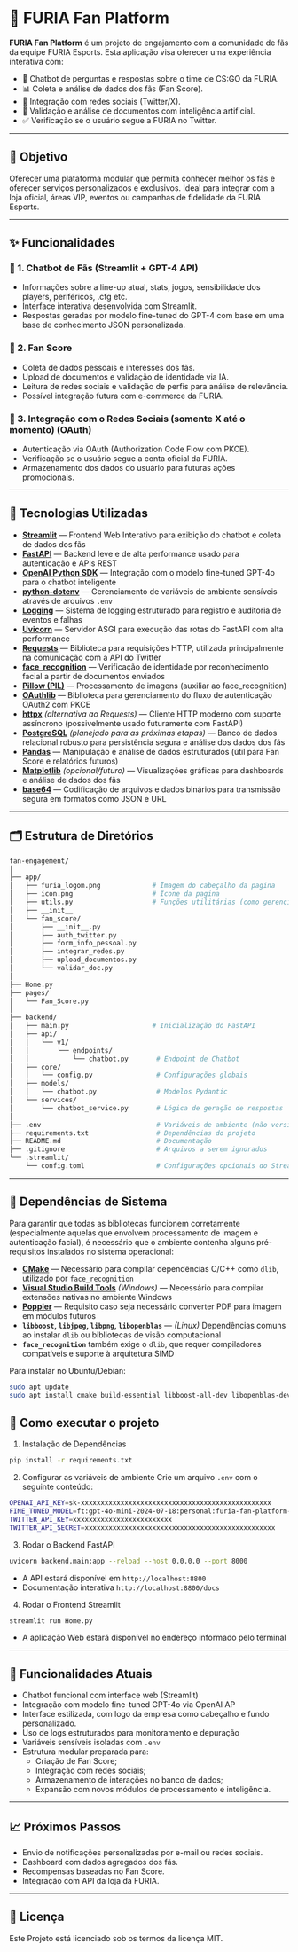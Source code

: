 # 🐺 FURIA Fan Platform

**FURIA Fan Platform** é um projeto de engajamento com a comunidade de fãs da equipe FURIA Esports. Esta aplicação visa oferecer uma experiência interativa com:

- 🤖 Chatbot de perguntas e respostas sobre o time de CS:GO da FURIA.
- 📊 Coleta e análise de dados dos fãs (Fan Score).
- 🔗 Integração com redes sociais (Twitter/X).
- 🧠 Validação e análise de documentos com inteligência artificial.
- ✅ Verificação se o usuário segue a FURIA no Twitter.

---

## 📌 Objetivo

Oferecer uma plataforma modular que permita conhecer melhor os fãs e oferecer serviços personalizados e exclusivos. Ideal para integrar com a loja oficial, áreas VIP, eventos ou campanhas de fidelidade da FURIA Esports.

---

## ✨ Funcionalidades

### 🔹 1. Chatbot de Fãs (Streamlit + GPT-4 API)
- Informações sobre a line-up atual, stats, jogos, sensibilidade dos players, periféricos, .cfg etc.
- Interface interativa desenvolvida com Streamlit.
- Respostas geradas por modelo fine-tuned do GPT-4 com base em uma base de conhecimento JSON personalizada.

### 🔹 2. Fan Score
- Coleta de dados pessoais e interesses dos fãs.
- Upload de documentos e validação de identidade via IA.
- Leitura de redes sociais e validação de perfis para análise de relevância.
- Possível integração futura com e-commerce da FURIA.

### 🔹 3. Integração com o Redes Sociais (somente X até o momento) (OAuth)
- Autenticação via OAuth (Authorization Code Flow com PKCE).
- Verificação se o usuário segue a conta oficial da FURIA.
- Armazenamento dos dados do usuário para futuras ações promocionais.

---

## 🧰 Tecnologias Utilizadas

- **[Streamlit](https://streamlit.io/)** — Frontend Web Interativo para exibição do chatbot e coleta de dados dos fãs  
- **[FastAPI](https://fastapi.tiangolo.com/)** — Backend leve e de alta performance usado para autenticação e APIs REST  
- **[OpenAI Python SDK](https://pypi.org/project/openai/)** — Integração com o modelo fine-tuned GPT-4o para o chatbot inteligente  
- **[python-dotenv](https://pypi.org/project/python-dotenv/)** — Gerenciamento de variáveis de ambiente sensíveis através de arquivos `.env`  
- **[Logging](https://docs.python.org/3/library/logging.html)** — Sistema de logging estruturado para registro e auditoria de eventos e falhas  
- **[Uvicorn](https://www.uvicorn.org/)** — Servidor ASGI para execução das rotas do FastAPI com alta performance  
- **[Requests](https://docs.python-requests.org/en/latest/)** — Biblioteca para requisições HTTP, utilizada principalmente na comunicação com a API do Twitter  
- **[face_recognition](https://github.com/ageitgey/face_recognition)** — Verificação de identidade por reconhecimento facial a partir de documentos enviados  
- **[Pillow (PIL)](https://pypi.org/project/Pillow/)** — Processamento de imagens (auxiliar ao face_recognition)  
- **[OAuthlib](https://oauthlib.readthedocs.io/)** — Biblioteca para gerenciamento do fluxo de autenticação OAuth2 com PKCE  
- **[httpx](https://www.python-httpx.org/)** *(alternativa ao Requests)* — Cliente HTTP moderno com suporte assíncrono (possivelmente usado futuramente com FastAPI)  
- **[PostgreSQL](https://www.postgresql.org/)** *(planejado para as próximas etapas)* — Banco de dados relacional robusto para persistência segura e análise dos dados dos fãs  
- **[Pandas](https://pandas.pydata.org/)** — Manipulação e análise de dados estruturados (útil para Fan Score e relatórios futuros)  
- **[Matplotlib](https://matplotlib.org/)** *(opcional/futuro)* — Visualizações gráficas para dashboards e análise de dados dos fãs  
- **[base64](https://docs.python.org/3/library/base64.html)** — Codificação de arquivos e dados binários para transmissão segura em formatos como JSON e URL  

---

## 🗂️ Estrutura de Diretórios

```bash
fan-engagement/
│
├── app/
│   ├── furia_logom.png             # Imagem do cabeçalho da pagina
│   ├── icon.png                    # Icone da pagina
│   ├── utils.py                    # Funções utilitárias (como gerenciar interações)
│   ├── __init__
│   └── fan_score/
│       ├── __init__.py
│       ├── auth_twitter.py
│       ├── form_info_pessoal.py
│       ├── integrar_redes.py
│       ├── upload_documentos.py
│       └── validar_doc.py
│       
├── Home.py 
├── pages/
│   └── Fan_Score.py
│
├── backend/
│   ├── main.py                     # Inicialização do FastAPI
│   ├── api/
│   │   └── v1/
│   │       └── endpoints/
│   │           └── chatbot.py       # Endpoint de Chatbot
│   ├── core/
│   │   └── config.py                # Configurações globais
│   ├── models/
│   │   └── chatbot.py               # Modelos Pydantic
│   └── services/
│       └── chatbot_service.py       # Lógica de geração de respostas
│
├── .env                             # Variáveis de ambiente (não versionado)
├── requirements.txt                 # Dependências do projeto
├── README.md                        # Documentação
├── .gitignore                       # Arquivos a serem ignorados
└── .streamlit/
    └── config.toml                  # Configurações opcionais do Streamlit
```

---

## 🔧 Dependências de Sistema

Para garantir que todas as bibliotecas funcionem corretamente (especialmente aquelas que envolvem processamento de imagem e autenticação facial), é necessário que o ambiente contenha alguns pré-requisitos instalados no sistema operacional:

- **[CMake](https://cmake.org/)** — Necessário para compilar dependências C/C++ como `dlib`, utilizado por `face_recognition`
- **[Visual Studio Build Tools](https://visualstudio.microsoft.com/visual-cpp-build-tools/)** *(Windows)* — Necessário para compilar extensões nativas no ambiente Windows
- **[Poppler](https://github.com/oschwartz10612/poppler-windows)** — Requisito caso seja necessário converter PDF para imagem em módulos futuros
- **`libboost`, `libjpeg`, `libpng`, `libopenblas`** — *(Linux)* Dependências comuns ao instalar `dlib` ou bibliotecas de visão computacional
- **`face_recognition`** também exige o `dlib`, que requer compiladores compatíveis e suporte à arquitetura SIMD

Para instalar no Ubuntu/Debian:

```bash
sudo apt update
sudo apt install cmake build-essential libboost-all-dev libopenblas-dev libjpeg-dev libpng-dev
```
## 🚀 Como executar o projeto
1. Instalação de Dependências

```bash
pip install -r requirements.txt
```
2. Configurar as variáveis de ambiente Crie um arquivo `.env` com o seguinte conteúdo:

```bash
OPENAI_API_KEY=sk-xxxxxxxxxxxxxxxxxxxxxxxxxxxxxxxxxxxxxxxxxxxxxxxx
FINE_TUNED_MODEL=ft:gpt-4o-mini-2024-07-18:personal:furia-fan-platform-test-1:BSaIV4bv
TWITTER_API_KEY=xxxxxxxxxxxxxxxxxxxxxxxxx
TWITTER_API_SECRET=xxxxxxxxxxxxxxxxxxxxxxxxxxxxxxxxxxxxxxxxxxxxxxxx
```
3. Rodar o Backend FastAPI

```bash
uvicorn backend.main:app --reload --host 0.0.0.0 --port 8000
```
* A API estará disponível em `http://localhost:8800`
* Documentação interativa `http://localhost:8800/docs`
4. Rodar o Frontend Streamlit

```bash
streamlit run Home.py
```
* A aplicação Web estará disponível no endereço informado pelo terminal

---

## 🧩 Funcionalidades Atuais

* Chatbot funcional com interface web (Streamlit)
* Integração com modelo fine-tuned GPT-4o via OpenAI AP
* Interface estilizada, com logo da empresa como cabeçalho e fundo personalizado.
* Uso de logs estruturados para monitoramento e depuração
* Variáveis sensíveis isoladas com `.env`
* Estrutura modular preparada para:
    * Criação de Fan Score;
    * Integração com redes sociais;
    * Armazenamento de interações no banco de dados;
    * Expansão com novos módulos de processamento e inteligência.

---

## 📈 Próximos Passos

* Envio de notificações personalizadas por e-mail ou redes sociais.
* Dashboard com dados agregados dos fãs.
* Recompensas baseadas no Fan Score.
* Integração com API da loja da FURIA.

---

## 📄 Licença
Este Projeto está licenciado sob os termos da licença MIT.
